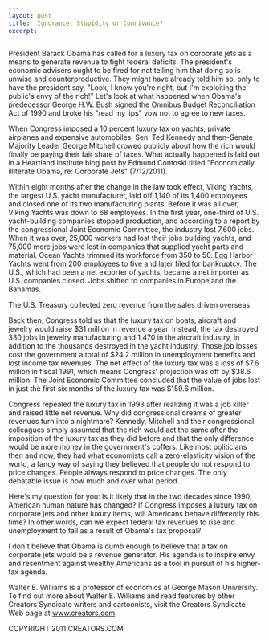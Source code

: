 ```yaml
---
layout: post
title:  Ignorance, Stupidity or Connivance?
excerpt:
---
```


President Barack Obama has called for a luxury tax on corporate jets as a means to generate revenue to fight federal deficits. The president's economic advisers ought to be fired for not telling him that doing so is unwise and counterproductive. They might have already told him so, only to have the president say, "Look, I know you're right, but I'm exploiting the public's envy of the rich!" Let's look at what happened when Obama's predecessor George H.W. Bush signed the Omnibus Budget Reconciliation Act of 1990 and broke his "read my lips" vow not to agree to new taxes.

When Congress imposed a 10 percent luxury tax on yachts, private airplanes and expensive automobiles, Sen. Ted Kennedy and then-Senate Majority Leader George Mitchell crowed publicly about how the rich would finally be paying their fair share of taxes. What actually happened is laid out in a Heartland Institute blog post by Edmund Contoski titled "Economically illiterate Obama, re: Corporate Jets" (7/12/2011).

Within eight months after the change in the law took effect, Viking Yachts, the largest U.S. yacht manufacturer, laid off 1,140 of its 1,400 employees and closed one of its two manufacturing plants. Before it was all over, Viking Yachts was down to 68 employees. In the first year, one-third of U.S. yacht-building companies stopped production, and according to a report by the congressional Joint Economic Committee, the industry lost 7,600 jobs. When it was over, 25,000 workers had lost their jobs building yachts, and 75,000 more jobs were lost in companies that supplied yacht parts and material. Ocean Yachts trimmed its workforce from 350 to 50. Egg Harbor Yachts went from 200 employees to five and later filed for bankruptcy. The U.S., which had been a net exporter of yachts, became a net importer as U.S. companies closed. Jobs shifted to companies in Europe and the Bahamas.

 The U.S. Treasury collected zero revenue from the sales driven overseas.

Back then, Congress told us that the luxury tax on boats, aircraft and jewelry would raise $31 million in revenue a year. Instead, the tax destroyed 330 jobs in jewelry manufacturing and 1,470 in the aircraft industry, in addition to the thousands destroyed in the yacht industry. Those job losses cost the government a total of $24.2 million in unemployment benefits and lost income tax revenues. The net effect of the luxury tax was a loss of $7.6 million in fiscal 1991, which means Congress' projection was off by $38.6 million. The Joint Economic Committee concluded that the value of jobs lost in just the first six months of the luxury tax was $159.6 million.

Congress repealed the luxury tax in 1993 after realizing it was a job killer and raised little net revenue. Why did congressional dreams of greater revenues turn into a nightmare? Kennedy, Mitchell and their congressional colleagues simply assumed that the rich would act the same after the imposition of the luxury tax as they did before and that the only difference would be more money in the government's coffers. Like most politicians then and now, they had what economists call a zero-elasticity vision of the world, a fancy way of saying they believed that people do not respond to price changes. People always respond to price changes. The only debatable issue is how much and over what period.

Here's my question for you: Is it likely that in the two decades since 1990, American human nature has changed? If Congress imposes a luxury tax on corporate jets and other luxury items, will Americans behave differently this time? In other words, can we expect federal tax revenues to rise and unemployment to fall as a result of Obama's tax proposal?

I don't believe that Obama is dumb enough to believe that a tax on corporate jets would be a revenue generator. His agenda is to inspire envy and resentment against wealthy Americans as a tool in pursuit of his higher-tax agenda.

Walter E. Williams is a professor of economics at George Mason University. To find out more about Walter E. Williams and read features by other Creators Syndicate writers and cartoonists, visit the Creators Syndicate Web page at www.creators.com.

COPYRIGHT 2011 CREATORS.COM
